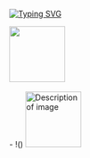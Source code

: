 [![Typing SVG](https://readme-typing-svg.demolab.com?font=Fira+Code&duration=6000&pause=500&color=FFFF00&center=true&vCenter=true&width=435&height=100&lines=Heelo%2C+I+Am+Aditya)](https://git.io/typing-svg)

<img src="https://user-images.githubusercontent.com/74038190/212284087-bbe7e430-757e-4901-90bf-4cd2ce3e1852.gif" width="100">
<br><br>
-
!<img src="">()
<a href="https://github.com/a49ty1m">
  <img src="(https://user-images.githubusercontent.com/74038190/212257472-08e52665-c503-4bd9-aa20-f5a4dae769b5.gif" width="100)" alt="Description of image">
</a>   
